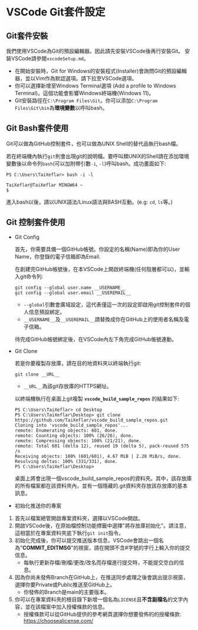 # VSCode Git套件設定

## Git套件安裝

我們使用VSCode為Git的預設編輯器。因此請先安裝VSCode後再行安裝Git。
安裝VSCode請參閱`vscodeSetup.md`。

 - 在開始安裝時，Git for Windows的安裝程式(Installer)會詢問Git的預設編輯器，並以Vim作為默認選項。請下拉至VSCode選項。 
 - 你可以選擇新增至Windows Terminal選項 (Add a profile to Windows Terminal)。這個功能會影響Windows終端機(Windows 11)。
 - Git安裝路徑在`C:\Program Files\Git`。你可以添加`C:\Program Files\Git\bin`為**環境變數**以呼叫bash。

## Git Bash套件使用

Git可以做為GitHub控制套件，也可以做為UNIX Shell的替代品執行bash檔。

若在終端機內執行`git`則會出現git的說明檔。要呼叫類UNIX的Shell請在添加環境變數後以命令列`bash`(可以加附帶引數`-i`,  `-l`)呼叫bash。成功畫面如下:

```
PS C:\Users\TaiXeflar> bash -i -l

TaiXeflar@TaiXeflar MINGW64 ~
$ 
```
進入bash以後，請以UNIX語法/Linux語法與BASH互動。(e.g: `cd`, `ls`等。)

## Git 控制套件使用

- Git Config

    首先，你需要具備一個GitHub帳號。你設定的名稱(Name)即為你的User Name，你登錄的電子信箱即為Email.

    在創建完GitHub帳號後，在本VSCode上開啟終端機(任何殼層都可以)，並輸入git命令列:
    ```
    git config --global user.name __USERNAME__
    git config --global user.email __USEREMAIL__
    ```
     - `--global`引數會廣域設定，這代表僅這一次的設定即啟用git控制套件的個人信息預設綁定。
     - `__USERNAME__`及`__USEREMAIL__`請替換成你在GitHub上的使用者名稱及電子信箱。

    待完成GitHub帳號綁定後，在VSCode內左下角完成GitHub帳號連動。

- Git Clone

    若是你要複製存放庫，請在目的地資料夾以終端執行git:

    ```
    git clone __URL__
    ```
     - `__URL__`為該git存放庫的HTTPS網址。
    
    以終端機執行在桌面上git複製 **`vscode_build_sample_repos`** 的結果如下:

    ```
    PS C:\Users\TaiXeflar> cd Desktop
    PS C:\Users\TaiXeflar\Desktop> git clone https://github.com/TaiXeflar/vscode_build_sample_repos.git
    Cloning into 'vscode_build_sample_repos'...
    remote: Enumerating objects: 601, done.
    remote: Counting objects: 100% (26/26), done.
    remote: Compressing objects: 100% (21/21), done.
    remote: Total 601 (delta 12), reused 19 (delta 5), pack-reused 575
    /s
    Receiving objects: 100% (601/601), 4.67 MiB | 2.28 MiB/s, done.
    Resolving deltas: 100% (331/331), done.
    PS C:\Users\TaiXeflar\Desktop>
    ```
    桌面上將會出現一個vscode_build_sample_repos的資料夾。其中，該存放庫的所有檔案都在該資料夾內，並有一個隱藏的.git資料夾存放該存放庫的基本訊息。

- 初始化推送你的專案

 1. 首先以檔案總管開啟專案資料夾，選擇以VSCode開啟。
 2. 開啟VSCode後，在原始檔控制功能標籤中選擇"將存放庫初始化"。請注意，這相當於在專案資料夾底下執行`git init`指令。
 3. 初始化完成後，你可以提交推送版本信息，VSCode會跳出一個名為"**COMMIT_EDITMSG**"的視窗，請在開頭不含#字號的字行上輸入你的提交信息。
     - 每執行更新存檔/刪檔/更改/改名而存檔進行提交時，不能提交空白的信息。
 4. 因為你尚未發佈Branch在GitHub上，在推送同步處理之後會跳出提示視窗，選擇你要Private或Public推送至GitHub上。
     - 你發佈的Branch是main的主要版本。
 5. 你可以在專案資料夾的根目錄下新增一個名為`LICENSE`且**不含副檔名**的文字內容，並在該檔案中加入授權條款的信息。
     - 授權條款可以從GitHub提供的參考網頁選擇你想要發佈的的授權條款: https://choosealicense.com/

